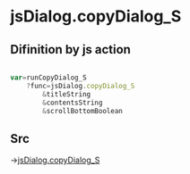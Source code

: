 # jsDialog.copyDialog_S

## Difinition by js action

```js.js

var=runCopyDialog_S
	?func=jsDialog.copyDialog_S
		&titleString
		&contentsString
		&scrollBottomBoolean
```

## Src

->[jsDialog.copyDialog_S](https://github.com/puutaro/CommandClick/blob/master/app/src/main/java/com/puutaro/commandclick/fragment_lib/terminal_fragment/js_interface/dialog/JsDialog.kt#L351)


